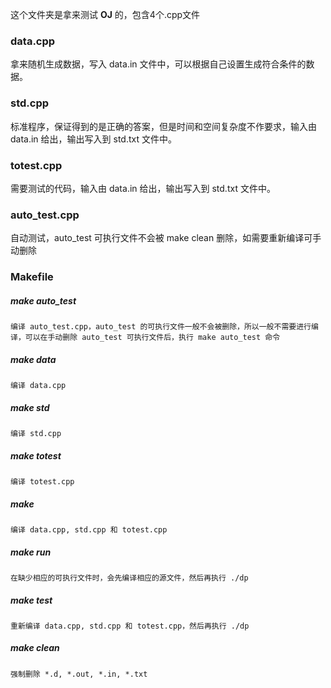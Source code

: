 这个文件夹是拿来测试 **OJ** 的，包含4个.cpp文件

### data.cpp

拿来随机生成数据，写入 data.in 文件中，可以根据自己设置生成符合条件的数据。

### std.cpp

标准程序，保证得到的是正确的答案，但是时间和空间复杂度不作要求，输入由 data.in 给出，输出写入到 std.txt 文件中。

### totest.cpp

需要测试的代码，输入由 data.in 给出，输出写入到 std.txt 文件中。

### auto_test.cpp

自动测试，auto_test 可执行文件不会被 make clean 删除，如需要重新编译可手动删除

### Makefile
##### make auto_test
	编译 auto_test.cpp，auto_test 的可执行文件一般不会被删除，所以一般不需要进行编译，可以在手动删除 auto_test 可执行文件后，执行 make auto_test 命令
##### make data
	编译 data.cpp
##### make std
	编译 std.cpp
##### make totest
	编译 totest.cpp
##### make
	编译 data.cpp, std.cpp 和 totest.cpp
##### make run
	在缺少相应的可执行文件时，会先编译相应的源文件，然后再执行 ./dp
##### make test
	重新编译 data.cpp, std.cpp 和 totest.cpp，然后再执行 ./dp
##### make clean
	强制删除 *.d, *.out, *.in, *.txt

